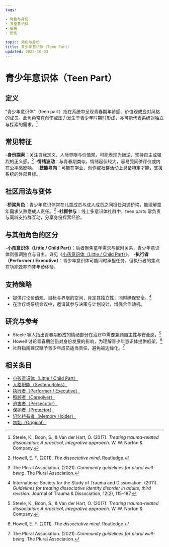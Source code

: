 ```yaml
---
tags:

- 角色与身份
- 多重意识体
- 解离
- 创伤

topic: 角色与身份
title: 青少年意识体（Teen Part）
updated: 2025-10-03
---
```


# 青少年意识体（Teen Part）

## 定义

“青少年意识体”（teen part）指在系统中呈现青春期年龄感、价值观或应对风格的成员。此角色常在创伤或压力发生于青少年时期时形成，亦可能代表系统对独立与探索的需求。[^steele2017]

## 常见特征

-**身份探索**：关注自我定义、人际界限与价值观，可能表现为叛逆、坚持自主或强烈的正义感。[^howell2011]
-**情绪波动**：与青春期类似，情绪起伏较大，容易受同侪评价或内在公平感影响。
-**技能导向**：可能在学业、创作或社群活动上具备特定才能，支援系统的外部目标。

## 社区用法与变体

-**桥梁角色**：青少年意识体常在儿童成员与成人成员之间担任沟通桥梁，能理解童年需求又熟悉成人责任。[^thepluralassociation2021]
-**社群参与**：线上多意识体社群中，teen parts 常负责与同龄支持群互动，分享身份探索经验。

## 与其他角色的区分

-**小孩意识体（Little / Child Part）**：后者聚焦童年需求与依附关系，青少年意识体则强调独立与自主。详见《[小孩意识体（Little / Child Part）](Little.md)》。
-**执行者（Performer / Executive）**：青少年意识体可能同时承担任务，但执行者的焦点在功能效率而非年龄体验。

## 支持策略

- 提供讨论价值观、目标与界限的空间，肯定其独立性，同时确保安全。[^isstd2011]
- 在治疗或系统会议中，邀请其参与决策与计划设计，增强合作动机。

## 研究与参考

- Steele 等人指出青春期形成的情绪部分在治疗中需要兼顾自主性与安全感。[^steele2017]
- Howell 讨论青春期创伤对身份发展的影响，为理解青少年意识体提供框架。[^howell2011]
- 社群指南建议赋予青少年成员适当责任，避免被边缘化。[^thepluralassociation2021]

[^steele2017]: Steele, K., Boon, S., & Van der Hart, O. (2017). *Treating trauma-related dissociation: A practical, integrative approach*. W. W. Norton & Company.
[^howell2011]: Howell, E. F. (2011). *The dissociative mind*. Routledge.
[^isstd2011]: International Society for the Study of Trauma and Dissociation. (2011). *Guidelines for treating dissociative identity disorder in adults, third revision*. Journal of Trauma & Dissociation, 12(2), 115–187.
[^thepluralassociation2021]: The Plural Association. (2021). *Community guidelines for plural well-being*. The Plural Association.

## 相关条目

- [小孩意识体（Little / Child Part）](Little.md)
- [人格职能（System Roles）](System-Roles.md)
- [执行者（Performer / Executive）](Performer-Executive.md)
- [照顾者（Caregiver）](Caregiver.md)
- [迫害者（Persecutor）](Persecutor.md)
- [保护者（Protector）](Protector.md)
- [记忆持有者（Memory Holder）](Memory-Holder.md)
- [初始（Original）](Original.md)

